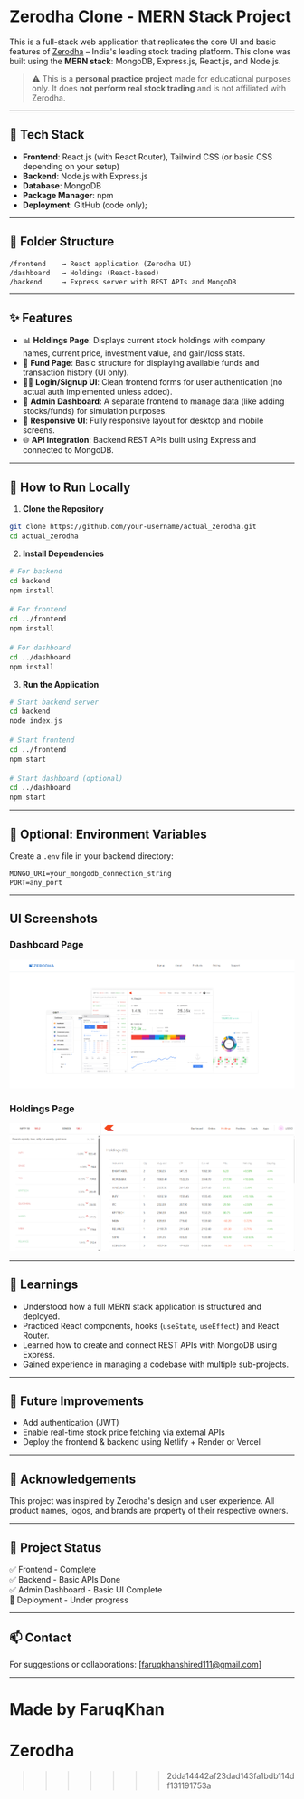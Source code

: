 # Zerodha Clone - MERN Stack Project

This is a full-stack web application that replicates the core UI and basic features of [Zerodha](https://zerodha.com/) – India's leading stock trading platform. This clone was built using the **MERN stack**: MongoDB, Express.js, React.js, and Node.js.

> ⚠️ This is a **personal practice project** made for educational purposes only. It does **not perform real stock trading** and is not affiliated with Zerodha.

---

## 🚀 Tech Stack

- **Frontend**: React.js (with React Router), Tailwind CSS (or basic CSS depending on your setup)
- **Backend**: Node.js with Express.js
- **Database**: MongoDB
- **Package Manager**: npm
- **Deployment**: GitHub (code only);

---

## 📁 Folder Structure

```
/frontend    → React application (Zerodha UI)
/dashboard   → Holdings (React-based)
/backend     → Express server with REST APIs and MongoDB
```

---

## ✨ Features

- 📊 **Holdings Page**: Displays current stock holdings with company names, current price, investment value, and gain/loss stats.
- 💸 **Fund Page**: Basic structure for displaying available funds and transaction history (UI only).
- 🧑‍💻 **Login/Signup UI**: Clean frontend forms for user authentication (no actual auth implemented unless added).
- 📂 **Admin Dashboard**: A separate frontend to manage data (like adding stocks/funds) for simulation purposes.
- 🎨 **Responsive UI**: Fully responsive layout for desktop and mobile screens.
- 🌐 **API Integration**: Backend REST APIs built using Express and connected to MongoDB.

---

## 🔧 How to Run Locally

1. **Clone the Repository**

```bash
git clone https://github.com/your-username/actual_zerodha.git
cd actual_zerodha
```

2. **Install Dependencies**

```bash
# For backend
cd backend
npm install

# For frontend
cd ../frontend
npm install

# For dashboard
cd ../dashboard
npm install
```

3. **Run the Application**

```bash
# Start backend server
cd backend
node index.js

# Start frontend
cd ../frontend
npm start

# Start dashboard (optional)
cd ../dashboard
npm start
```

---

## 🧪 Optional: Environment Variables

Create a `.env` file in your backend directory:

```env
MONGO_URI=your_mongodb_connection_string
PORT=any_port
```

---

## UI Screenshots

### Dashboard Page
![Dashboard](./screenshots/dashboard.png)

### Holdings Page
![Holdings](./screenshots/holdings.png)

---


## 🧠 Learnings

- Understood how a full MERN stack application is structured and deployed.
- Practiced React components, hooks (`useState`, `useEffect`) and React Router.
- Learned how to create and connect REST APIs with MongoDB using Express.
- Gained experience in managing a codebase with multiple sub-projects.

---

## 📌 Future Improvements

- Add authentication (JWT)
- Enable real-time stock price fetching via external APIs
- Deploy the frontend & backend using Netlify + Render or Vercel

---

## 🤝 Acknowledgements

This project was inspired by Zerodha's design and user experience. All product names, logos, and brands are property of their respective owners.

---

## 📍 Project Status

✅ Frontend - Complete  
✅ Backend - Basic APIs Done  
✅ Admin Dashboard - Basic UI Complete  
🚧 Deployment - Under progress

---

## 📫 Contact

For suggestions or collaborations: [faruqkhanshired111@gmail.com]

---

Made by FaruqKhan
=======
# Zerodha
>>>>>>> 2dda14442af23dad143fa1bdb114df131191753a
